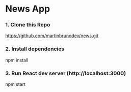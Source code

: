 # News App

### 1. Clone this Repo

https://github.com/martinbrunodev/news.git

### 2. Install dependencies

npm install

### 3. Run React dev server (http://localhost:3000)

npm start
